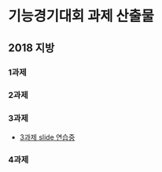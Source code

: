 # 기능경기대회 과제 산출물
## 2018 지방
### 1과제
### 2과제
### 3과제
- [3과제 slide 연습중](https://github.com/hhhljh/webskills/tree/master/20180611_JS%EC%97%B0%EC%8A%B5)
### 4과제